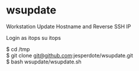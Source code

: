 # wsupdate
Workstation Update Hostname and Reverse SSH IP

Login as itops
su itops

$ cd /tmp  
$ git clone git@github.com:jesperdote/wsupdate.git  
$ bash wsupdate/wsupdate.sh <NEW HOSTNAME> <REVERSE SSH IP>  
